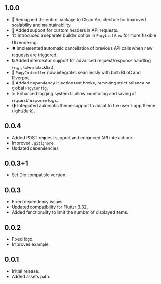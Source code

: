 ## 1.0.0

- 🚀 Remapped the entire package to Clean Architecture for improved scalability and maintainability.
- 📝 Added support for custom headers in API requests.
- 🏗️ Introduced a separate builder option in `PagyListView` for more flexible UI rendering.
- ⏹️ Implemented automatic cancellation of previous API calls when new requests are triggered.
- 🔒 Added interceptor support for advanced request/response handling (e.g., token blacklist).
- 🔗 `PagyController` now integrates seamlessly with both BLoC and Riverpod.
- 🧩 Added dependency injection test hooks, removing strict reliance on global `PagyConfig`.
- 📊 Enhanced logging system to allow monitoring and saving of request/response logs.
- 🌗 Integrated automatic theme support to adapt to the user's app theme (light/dark).

## 0.0.4

- Added POST request support and enhanced API interactions.
- Improved `.gitignore`.
- Updated dependencies.

## 0.0.3+1

- Set Dio compatible version.

## 0.0.3

- Fixed dependency issues.
- Updated compatibility for Flutter 3.32.
- Added functionality to limit the number of displayed items.

## 0.0.2

- Fixed logo.
- Improved example.

## 0.0.1

- Initial release.
- Added assets path.
